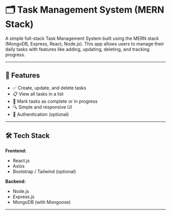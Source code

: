 # 🗂️ Task Management System (MERN Stack)

A simple full-stack Task Management System built using the MERN stack (MongoDB, Express, React, Node.js). This app allows users to manage their daily tasks with features like adding, updating, deleting, and tracking progress.

---

## 🚀 Features

- ✅ Create, update, and delete tasks
- 📋 View all tasks in a list
- 🎯 Mark tasks as complete or in progress
- 🔍 Simple and responsive UI
- 🔐 Authentication (optional)

---

## 🛠️ Tech Stack

**Frontend:**
- React.js
- Axios
- Bootstrap / Tailwind (optional)

**Backend:**
- Node.js
- Express.js
- MongoDB (with Mongoose)

---

